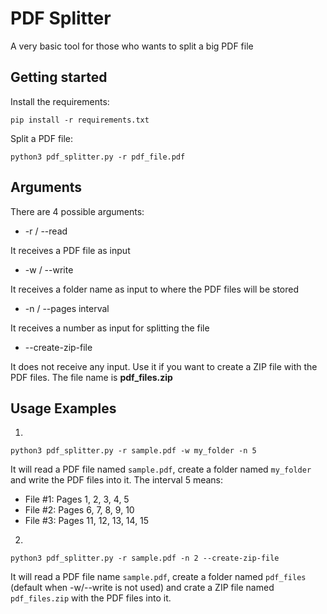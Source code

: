 # PDF Splitter

A very basic tool for those who wants to split a big PDF file

## Getting started
Install the requirements:
```
pip install -r requirements.txt
```

Split a PDF file:
```
python3 pdf_splitter.py -r pdf_file.pdf 
```


## Arguments
There are 4 possible arguments:

- -r / --read

It receives a PDF file as input

- -w / --write

It receives a folder name as input to where the PDF files will be stored

- -n / --pages interval

It receives a number as input for splitting the file

- --create-zip-file

It does not receive any input. Use it if you want to create a ZIP file with the PDF files. The file name is **pdf_files.zip**

## Usage Examples

1.
```
python3 pdf_splitter.py -r sample.pdf -w my_folder -n 5
```
It will read a PDF file named `sample.pdf`, create a folder named `my_folder` and write the PDF files into it.
The interval 5 means:
- File #1: Pages 1, 2, 3, 4, 5
- File #2: Pages 6, 7, 8, 9, 10
- File #3: Pages 11, 12, 13, 14, 15

2. 
```
python3 pdf_splitter.py -r sample.pdf -n 2 --create-zip-file
```
It will read a PDF file name `sample.pdf`, create a folder named `pdf_files` (default when -w/--write is not used) and crate a ZIP file named `pdf_files.zip` with the PDF files into it.


